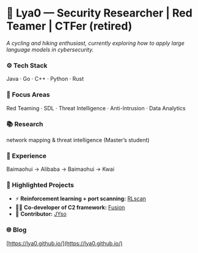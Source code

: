 # 👾 Lya0 — Security Researcher | Red Teamer | CTFer (retired)  
*A cycling and hiking enthusiast, currently exploring how to apply large language models in cybersecurity.*

### ⚙️ Tech Stack  
Java · Go · C++ · Python · Rust  
### 🎯 Focus Areas  
Red Teaming · SDL · Threat Intelligence · Anti-Intrusion · Data Analytics  
### 📚 Research  
network mapping & threat intelligence (Master’s student)  
### 💼 Experience  
Baimaohui → Alibaba → Baimaohui → Kwai  

### 🚀 Highlighted Projects  
- ⚡ **Reinforcement learning + port scanning:** [RLscan](https://github.com/Qi4l-Labs/RLscan)  
- 🕵️‍♂️ **Co-developer of C2 framework:** [Fusion](https://github.com/Qi4l-Labs/Fusion)  
- 🔧 **Contributor:** [JYso](https://github.com/qi4L/JYso)  

### 🌐 Blog  
[https://lya0.github.io/](https://lya0.github.io/)
